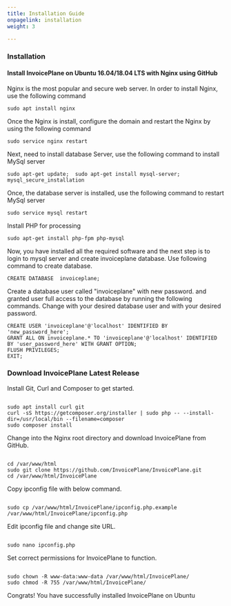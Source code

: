 ```yaml
---
title: Installation Guide
onpagelink: installation
weight: 3

---
```


### **Installation**

#### Install InvoicePlane on Ubuntu 16.04/18.04 LTS with Nginx using GitHub

Nginx is the most popular and secure web server. In order to install Nginx, use the following command

 ```
 sudo apt install nginx 
```

Once the Nginx is install, configure the domain and restart the Nginx by using the following command

 ```
 sudo service nginx restart 
```

Next, need to install database Server, use the following command to install MySql server

 ```
 sudo apt-get update;  sudo apt-get install mysql-server; mysql_secure_installation 
```

Once, the database server is installed, use the following command to restart MySql server

 ```
 sudo service mysql restart 
```

Install PHP for processing

 ```
 sudo apt-get install php-fpm php-mysql
```

Now, you have installed all the required software and the next step is to login to mysql server and create invoiceplane database. Use following command to create database.

 ```
 CREATE DATABASE  invoiceplane;
```

Create a database user called "invoiceplane" with new password. and granted user full access to the database by running the following commands. Change with your desired database user and with your desired password.

 ```
CREATE USER 'invoiceplane'@'localhost' IDENTIFIED BY 'new_password_here'; 
GRANT ALL ON invoiceplane.* TO 'invoiceplane'@'localhost' IDENTIFIED BY 'user_password_here' WITH GRANT OPTION;
FLUSH PRIVILEGES; 
EXIT;
```

### Download InvoicePlane Latest Release

Install Git, Curl and Composer to get started.

 ```
 
sudo apt install curl git
curl -sS https://getcomposer.org/installer | sudo php -- --install-dir=/usr/local/bin --filename=composer
sudo composer install

```

Change into the Nginx root directory and download InvoicePlane from GitHub.

 ```

cd /var/www/html
sudo git clone https://github.com/InvoicePlane/InvoicePlane.git
cd /var/www/html/InvoicePlane

```

Copy ipconfig file with below command.

 ```

sudo cp /var/www/html/InvoicePlane/ipconfig.php.example /var/www/html/InvoicePlane/ipconfig.php

```

Edit ipconfig file and change site URL.

 ```

sudo nano ipconfig.php

```

Set correct permissions for InvoicePlane to function.

 ```

sudo chown -R www-data:www-data /var/www/html/InvoicePlane/
sudo chmod -R 755 /var/www/html/InvoicePlane/

```

Congrats! You have successfully installed InvoicePlane on Ubuntu

